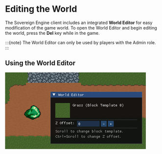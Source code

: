 # Editing the World

The Sovereign Engine client includes an integrated **World Editor** for easy modification
of the game world. To open the World Editor and begin editing the world, press the **Del**
key while in the game.

:::{note}
The World Editor can only be used by players with the Admin role.
:::

## Using the World Editor

![World Editor](images/world_editor.png)
